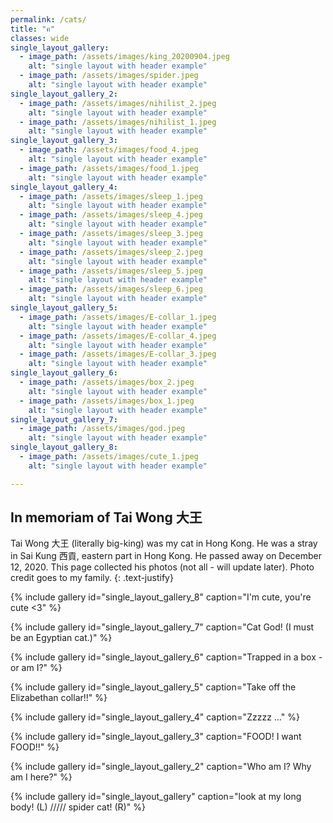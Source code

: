 ```yaml
---
permalink: /cats/
title: "ฅ"
classes: wide
single_layout_gallery:
  - image_path: /assets/images/king_20200904.jpeg
    alt: "single layout with header example"
  - image_path: /assets/images/spider.jpeg
    alt: "single layout with header example"    
single_layout_gallery_2:
  - image_path: /assets/images/nihilist_2.jpeg
    alt: "single layout with header example"
  - image_path: /assets/images/nihilist_1.jpeg
    alt: "single layout with header example"  
single_layout_gallery_3:
  - image_path: /assets/images/food_4.jpeg
    alt: "single layout with header example"
  - image_path: /assets/images/food_1.jpeg
    alt: "single layout with header example"    
single_layout_gallery_4:
  - image_path: /assets/images/sleep_1.jpeg
    alt: "single layout with header example"
  - image_path: /assets/images/sleep_4.jpeg
    alt: "single layout with header example" 
  - image_path: /assets/images/sleep_3.jpeg
    alt: "single layout with header example" 
  - image_path: /assets/images/sleep_2.jpeg
    alt: "single layout with header example"      
  - image_path: /assets/images/sleep_5.jpeg
    alt: "single layout with header example"
  - image_path: /assets/images/sleep_6.jpeg
    alt: "single layout with header example"  
single_layout_gallery_5:
  - image_path: /assets/images/E-collar_1.jpeg
    alt: "single layout with header example"
  - image_path: /assets/images/E-collar_4.jpeg
    alt: "single layout with header example" 
  - image_path: /assets/images/E-collar_3.jpeg
    alt: "single layout with header example" 
single_layout_gallery_6:
  - image_path: /assets/images/box_2.jpeg
    alt: "single layout with header example"
  - image_path: /assets/images/box_1.jpeg
    alt: "single layout with header example" 
single_layout_gallery_7:
  - image_path: /assets/images/god.jpeg
    alt: "single layout with header example"
single_layout_gallery_8:
  - image_path: /assets/images/cute_1.jpeg
    alt: "single layout with header example"

---
```

## In memoriam of Tai Wong 大王

Tai Wong 大王 (literally big-king) was my cat in Hong Kong. He was a stray in Sai Kung 西貢, eastern part in Hong Kong. He passed away on December 12, 2020. This page collected his photos (not all - will update later). Photo credit goes to my family.
{: .text-justify}

{% include gallery id="single_layout_gallery_8" caption="I'm cute, you're cute <3" %}

{% include gallery id="single_layout_gallery_7" caption="Cat God! (I must be an Egyptian cat.)" %}

{% include gallery id="single_layout_gallery_6" caption="Trapped in a box - or am I?" %}

{% include gallery id="single_layout_gallery_5" caption="Take off the Elizabethan collar!!" %}

{% include gallery id="single_layout_gallery_4" caption="Zzzzz ..." %}

{% include gallery id="single_layout_gallery_3" caption="FOOD! I want FOOD!!" %}

{% include gallery id="single_layout_gallery_2" caption="Who am I? Why am I here?" %}

{% include gallery id="single_layout_gallery" caption="look at my long body! (L) ///// spider cat! (R)" %}

